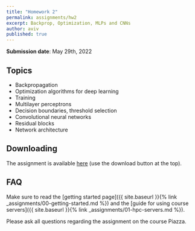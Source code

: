 ```yaml
---
title: "Homework 2"
permalink: assignments/hw2
excerpt: Backprop, Optimization, MLPs and CNNs
author: aviv
published: true
---
```


**Submission date**: May 29th, 2022

## Topics

- Backpropagation
- Optimization algorithms for deep learning
- Training
- Multilayer perceptrons
- Decision boundaries, threshold selection
- Convolutional neural networks
- Residual blocks
- Network architecture

## Downloading

The assignment is available
[here](https://technionmail-my.sharepoint.com/:u:/g/personal/avivr_campus_technion_ac_il/Eadfla56pxtKsFvkDp2J-UsBvQPM-G_1dh1v-y0W_upgeA)
(use the download button at the top).


## FAQ

Make sure to read the [getting started page]({{ site.baseurl }}{% link _assignments/00-getting-started.md %})
and the [guide for using course servers]({{ site.baseurl }}{% link
_assignments/01-hpc-servers.md %}).

Please ask all questions regarding the assignment on the course Piazza.

